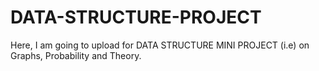 # DATA-STRUCTURE-PROJECT
Here, I am going to upload for DATA STRUCTURE MINI PROJECT (i.e) on Graphs, Probability and Theory.
